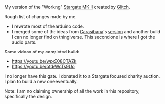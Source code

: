 My version of the "Working" [Stargate MK II](http://www.thingiverse.com/thing:1603423) created by [Glitch](https://www.thingiverse.com/Glitch/about).

Rough list of changes made by me.
*   I rewrote most of the arduino code.
*   I merged some of the ideas from [Carasibana](
    https://www.thingiverse.com/Carasibana/about)'s [version](
    https://www.thingiverse.com/make:104604) and another build I can no longer
    find on thingiverse. This second one is where I got the audio parts.

Some videos of my completed build:
*   https://youtu.be/wpxE08CTAZk
*   https://youtu.be/otdeWcTs9Uo


I no longer have this gate. I donated it to a Stargate focused charity auction.
I plan to build a new one eventually.

Note: I am no claiming ownership of all the work in this repository, specifically the design.
